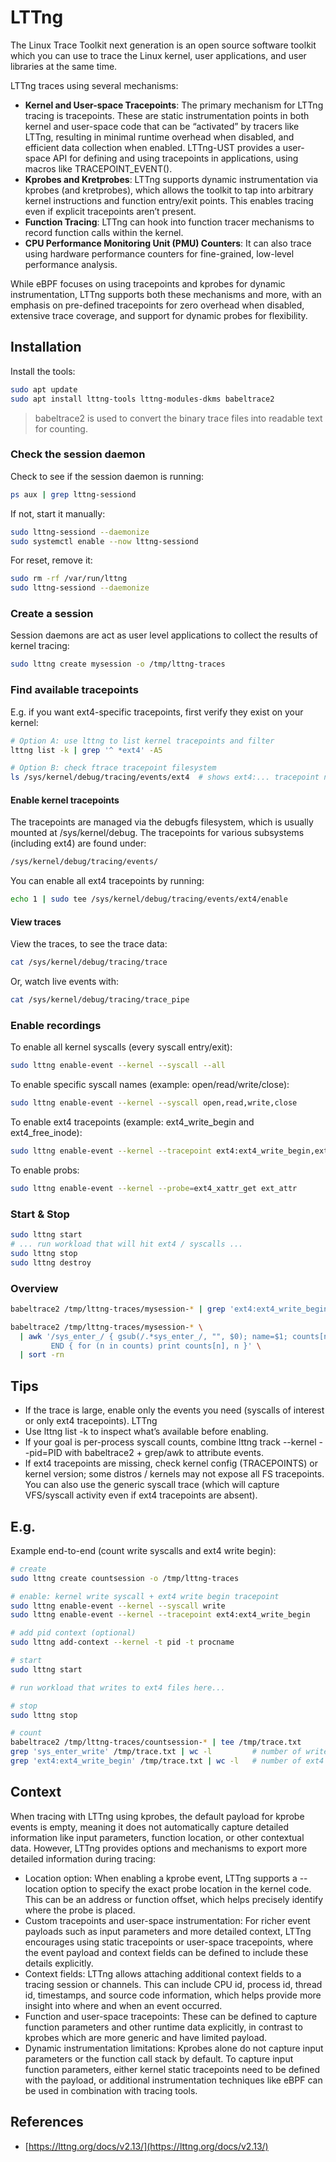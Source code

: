 # LTTng

The Linux Trace Toolkit next generation is an open source software toolkit which you can use to trace the Linux kernel, user applications, and user libraries at the same time.

LTTng traces using several mechanisms:

- **Kernel and User-space Tracepoints**: The primary mechanism for LTTng tracing is tracepoints. These are static instrumentation points in both kernel and user-space code that can be “activated” by tracers like LTTng, resulting in minimal runtime overhead when disabled, and efficient data collection when enabled. LTTng-UST provides a user-space API for defining and using tracepoints in applications, using macros like TRACEPOINT_EVENT().
- **Kprobes and Kretprobes**: LTTng supports dynamic instrumentation via kprobes (and kretprobes), which allows the toolkit to tap into arbitrary kernel instructions and function entry/exit points. This enables tracing even if explicit tracepoints aren’t present.
- **Function Tracing**: LTTng can hook into function tracer mechanisms to record function calls within the kernel.
- **CPU Performance Monitoring Unit (PMU) Counters**: It can also trace using hardware performance counters for fine-grained, low-level performance analysis.

While eBPF focuses on using tracepoints and kprobes for dynamic instrumentation, LTTng supports both these mechanisms and more, with an emphasis on pre-defined tracepoints for zero overhead when disabled, extensive trace coverage, and support for dynamic probes for flexibility.

## Installation

Install the tools:

```bash
sudo apt update
sudo apt install lttng-tools lttng-modules-dkms babeltrace2
```

> babeltrace2 is used to convert the binary trace files into readable text for counting.

### Check the session daemon

Check to see if the session daemon is running:

```bash
ps aux | grep lttng-sessiond
```

If not, start it manually:

```bash
sudo lttng-sessiond --daemonize
sudo systemctl enable --now lttng-sessiond
```

For reset, remove it:

```bash
sudo rm -rf /var/run/lttng
sudo lttng-sessiond --daemonize
```

### Create a session

Session daemons are act as user level applications to collect the results of kernel tracing:

```bash
sudo lttng create mysession -o /tmp/lttng-traces
```

### Find available tracepoints

E.g. if you want ext4-specific tracepoints, first verify they exist on your kernel:

```bash
# Option A: use lttng to list kernel tracepoints and filter
lttng list -k | grep '^ *ext4' -A5

# Option B: check ftrace tracepoint filesystem
ls /sys/kernel/debug/tracing/events/ext4  # shows ext4:... tracepoint names
```

#### Enable kernel tracepoints

The tracepoints are managed via the debugfs filesystem, which is usually mounted at /sys/kernel/debug. The tracepoints for various subsystems (including ext4) are found under:

```txt
/sys/kernel/debug/tracing/events/
```

You can enable all ext4 tracepoints by running:

```bash
echo 1 | sudo tee /sys/kernel/debug/tracing/events/ext4/enable
```

#### View traces

View the traces, to see the trace data:

```bash
cat /sys/kernel/debug/tracing/trace
```

Or, watch live events with:

```bash
cat /sys/kernel/debug/tracing/trace_pipe
```

### Enable recordings

To enable all kernel syscalls (every syscall entry/exit):

```bash
sudo lttng enable-event --kernel --syscall --all
```

To enable specific syscall names (example: open/read/write/close):

```bash
sudo lttng enable-event --kernel --syscall open,read,write,close
```

To enable ext4 tracepoints (example: ext4_write_begin and ext4_free_inode):

```bash
sudo lttng enable-event --kernel --tracepoint ext4:ext4_write_begin,ext4:ext4_free_inode
```

To enable probs:

```bash
sudo lttng enable-event --kernel --probe=ext4_xattr_get ext_attr
```

### Start & Stop

```bash
sudo lttng start
# ... run workload that will hit ext4 / syscalls ...
sudo lttng stop
sudo lttng destroy
```

### Overview

```bash
babeltrace2 /tmp/lttng-traces/mysession-* | grep 'ext4:ext4_write_begin' | wc -l
```

```bash
babeltrace2 /tmp/lttng-traces/mysession-* \
  | awk '/sys_enter_/ { gsub(/.*sys_enter_/, "", $0); name=$1; counts[name]++ } 
         END { for (n in counts) print counts[n], n }' \
  | sort -rn
```

## Tips

- If the trace is large, enable only the events you need (syscalls of interest or only ext4 tracepoints). 
LTTng
- Use lttng list -k to inspect what’s available before enabling. 
- If your goal is per-process syscall counts, combine lttng track --kernel --pid=PID with babeltrace2 + grep/awk to attribute events. 
- If ext4 tracepoints are missing, check kernel config (TRACEPOINTS) or kernel version; some distros / kernels may not expose all FS tracepoints. You can also use the generic syscall trace (which will capture VFS/syscall activity even if ext4 tracepoints are absent).

## E.g.

Example end-to-end (count write syscalls and ext4 write begin):

```bash
# create
sudo lttng create countsession -o /tmp/lttng-traces

# enable: kernel write syscall + ext4 write begin tracepoint
sudo lttng enable-event --kernel --syscall write
sudo lttng enable-event --kernel --tracepoint ext4:ext4_write_begin

# add pid context (optional)
sudo lttng add-context --kernel -t pid -t procname

# start
sudo lttng start

# run workload that writes to ext4 files here...

# stop
sudo lttng stop

# count
babeltrace2 /tmp/lttng-traces/countsession-* | tee /tmp/trace.txt
grep 'sys_enter_write' /tmp/trace.txt | wc -l         # number of write syscalls
grep 'ext4:ext4_write_begin' /tmp/trace.txt | wc -l   # number of ext4 write begin tracepoints
```

## Context

When tracing with LTTng using kprobes, the default payload for kprobe events is empty, meaning it does not automatically capture detailed information like input parameters, function location, or other contextual data. However, LTTng provides options and mechanisms to export more detailed information during tracing:

- Location option: When enabling a kprobe event, LTTng supports a --location option to specify the exact probe location in the kernel code. This can be an address or function offset, which helps precisely identify where the probe is placed.
- Custom tracepoints and user-space instrumentation: For richer event payloads such as input parameters and more detailed context, LTTng encourages using static tracepoints or user-space tracepoints, where the event payload and context fields can be defined to include these details explicitly.
- Context fields: LTTng allows attaching additional context fields to a tracing session or channels. This can include CPU id, process id, thread id, timestamps, and source code information, which helps provide more insight into where and when an event occurred.
- Function and user-space tracepoints: These can be defined to capture function parameters and other runtime data explicitly, in contrast to kprobes which are more generic and have limited payload.
- Dynamic instrumentation limitations: Kprobes alone do not capture input parameters or the function call stack by default. To capture input function parameters, either kernel static tracepoints need to be defined with the payload, or additional instrumentation techniques like eBPF can be used in combination with tracing tools.

## References

- [https://lttng.org/docs/v2.13/](https://lttng.org/docs/v2.13/)
